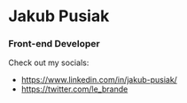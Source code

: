 # Jakub Pusiak
### Front-end Developer

Check out my socials:
- https://www.linkedin.com/in/jakub-pusiak/
- https://twitter.com/le_brande